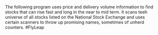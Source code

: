 The following program uses price and delivery volume information to find stocks that can rise fast and long in the near to mid term. It scans teeh universe of all stocks listed on the National Stock Exchange and uses certain scanners to throw up promising names, sometimes of unherd counters. #FlyLeap
